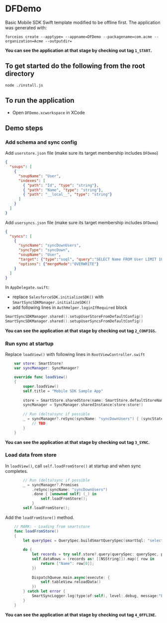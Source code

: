 # DFDemo
Basic Mobile SDK Swift template modified to be offline first.
The application was generated with:
```shell
forceios create --apptype= --appname=DFDemo --packagename=com.acme --organization=Acme --outputdir=
```
**You can see the application at that stage by checking out tag `1_START`.**

## To get started do the following from the root directory
``` shell
node ./install.js
```
## To run the application
* Open `DFDemo.xcworkspace` in XCode

## Demo steps

### Add schema and sync config
Add `userstore.json` file (make sure its target membership includes `DFDemo`)
```json
{
  "soups": [
    {
      "soupName": "User",
      "indexes": [
        { "path": "Id", "type": "string"},
        { "path": "Name", "type": "string"},
        { "path": "__local__", "type": "string"}
      ]
    }
  ]
}
```
Add `usersyncs.json` file (make sure its target membership includes `DFDemo`)
```json
{
  "syncs": [
    {
      "syncName": "syncDownUsers",
      "syncType": "syncDown",
      "soupName": "User",
      "target": {"type":"soql", "query":"SELECT Name FROM User LIMIT 100"},
      "options": {"mergeMode":"OVERWRITE"}
    }
  ]
}
```

In `AppDelegate.swift`:
- replace `SalesforceSDK.initializeSDK()` with `SmartSyncSDKManager.initializeSDK()`
- add following lines in `AuthHelper.loginIfRequired` block 
```swift
SmartSyncSDKManager.shared().setupUserStoreFromDefaultConfig()
SmartSyncSDKManager.shared().setupUserSyncsFromDefaultConfig()
```

**You can see the application at that stage by checking out tag `2_CONFIGS`.**

### Run sync at startup 
Replace `loadView()` with following lines in `RootViewController.swift`
```swift
    var store: SmartStore?
    var syncManager: SyncManager?

    override func loadView()
    {
        super.loadView()
        self.title = "Mobile SDK Sample App"
    
        store = SmartStore.sharedStore(name: SmartStore.defaultStoreName)
        syncManager = SyncManager.sharedInstance(store:store!)
        
        // Run (delta)sync if possible
        _ = syncManager?.reSync(syncName: "syncDownUsers") { (syncState) in
            // TBD
        }
    }
```

**You can see the application at that stage by checking out tag `3_SYNC`.**

### Load data from store

In `loadView()`, call `self.loadFromStore()`  at startup and when sync completes.

```swift
        // Run (delta)sync if possible
        _ = syncManager?.Promises
            .reSync(syncName: "syncDownUsers")
            .done { [unowned self] (_) in
                self.loadFromStore();
            }
        self.loadFromStore();
```

Add the `loadFromStore()` method.

```swift
    // MARK: - Loading from smartstore
    func loadFromStore()
    {
        let querySpec = QuerySpec.buildSmartQuerySpec(smartSql: "select {User:Name} from {User}", pageSize: 100)!
        
        do {
            let records = try self.store?.query(querySpec: querySpec, pageIndex: 0)
            self.dataRows = (records as! [[NSString]]).map({ row in
                return ["Name": row[0]];
            })
            
            DispatchQueue.main.async(execute: {
                self.tableView.reloadData()
            })
        } catch let error {
            SmartSyncLogger.log(type(of:self), level:.debug, message:"Error: \(error)")
        }
    }
```

**You can see the application at that stage by checking out tag `4_OFFLINE`.**
